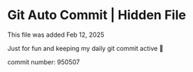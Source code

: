 # Git Auto Commit | Hidden File

This file was added Feb 12, 2025

Just for fun and keeping my daily git commit active 🤪

commit number: 950507
